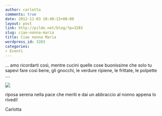 ```yaml
---
author: carlotta
comments: true
date: 2012-11-03 10:40:13+00:00
layout: post
link: http://pilde.net/blog/?p=3283
slug: ciao-nonna-maria
title: Ciao nonna Maria
wordpress_id: 3283
categories:
- Eventi
---
```


... amo ricordarti così, mentre cucini quelle cose buonissime che solo tu sapevi fare così bene, gli gnocchi, le verdure ripiene, le frittate, le polpette  ....

![]({{baseurl}}/uploads/2012/11/nonna_maria.jpg)




riposa serena nella pace che meriti e dai un abbraccio al nonno appena lo rivedi!

Carlotta
